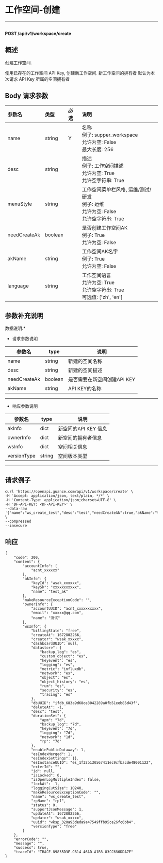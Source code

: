 # 工作空间-创建

---

<br />**POST /api/v1/workspace/create**

## 概述
创建工作空间.

使用已存在的工作空间 API Key, 创建新工作空间.
新工作空间的拥有者 默认为本次请求 API Key 所属的空间拥有者




## Body 请求参数

| 参数名        | 类型     | 必选   | 说明              |
|:-----------|:-------|:-----|:----------------|
| name | string | Y | 名称<br>例子: supper_workspace <br>允许为空: False <br>最大长度: 256 <br> |
| desc | string |  | 描述<br>例子: 工作空间描述 <br>允许为空: True <br>允许空字符串: True <br> |
| menuStyle | string |  | 工作空间菜单栏风格, 运维/测试/研发<br>例子: 运维 <br>允许为空: False <br>允许空字符串: True <br> |
| needCreateAk | boolean |  | 是否创建工作空间AK<br>例子: True <br>允许为空: False <br> |
| akName | string |  | 工作空间AK名字<br>例子: True <br>允许为空: False <br> |
| language | string |  | 工作空间语言<br>允许为空: True <br>允许空字符串: True <br>可选值: ['zh', 'en'] <br> |

## 参数补充说明


数据说明.*

- 请求参数说明

| 参数名           | type | 说明                                                 |
| ---------------- | ---- | ---------------------------------------------------- |
| name       | string | 新建的空间名称 |
| desc             | string | 新建的空间描述                                                 |
| needCreateAk       | boolean  | 是否需要在新空间创建API KEY     |
| akName            | string  | API KEY的名称                                         |

------

- 响应参数说明

| 参数名           | type | 说明                                                 |
| ---------------- | ---- | ---------------------------------------------------- |
| akInfo       | dict | 新空间的API KEY 信息 |
| ownerInfo             | dict | 新空间的拥有者信息                                                 |
| wsInfo    | dict | 空间相关信息                  |
| versionType    | string | 空间版本类型                  |

------




## 请求例子
```shell
curl 'https://openapi.guance.com/api/v1/workspace/create' \
-H 'Accept: application/json, text/plain, */*' \
-H 'Content-Type: application/json;charset=UTF-8' \
-H 'DF-API-KEY: <DF-API-KEY>' \
--data-raw '{"name":"ws_create_test","desc":"test","needCreateAk":true,"akName":"test_ak"}' \
--compressed
--insecure
```




## 响应
```shell
{
    "code": 200,
    "content": {
        "accountInfo": [
            "acnt_xxxxxx"
        ],
        "akInfo": {
            "keyId": "wsak_xxxxxx",
            "keySk": "xxxxxxxxxxx",
            "name": "test_ak"
        },
        "makeResourceExceptionCode": "",
        "ownerInfo": {
            "accountUUID": "acnt_xxxxxxxxxx",
            "email": "xxxxx@qq.com",
            "name": "测试"
        },
        "wsInfo": {
            "billingState": "free",
            "createAt": 1672802266,
            "creator": "wsak_xxxxx",
            "dashboardUUID": null,
            "datastore": {
                "backup_log": "es",
                "custom_object": "es",
                "keyevent": "es",
                "logging": "es",
                "metric": "influxdb",
                "network": "es",
                "object": "es",
                "object_history": "es",
                "rum": "es",
                "security": "es",
                "tracing": "es"
            },
            "dbUUID": "ifdb_683a9d68ce8042289a0fb51eeb85d43f",
            "deleteAt": -1,
            "desc": "test",
            "durationSet": {
                "apm": "7d",
                "backup_log": "7d",
                "keyevent": "7d",
                "logging": "7d",
                "network": "1d",
                "rp": "7d"
            },
            "enablePublicDataway": 1,
            "esIndexMerged": 1,
            "esIndexSettings": {},
            "esInstanceUUID": "es_1f32b130567411ec9cfbacde48001122",
            "exterId": "",
            "id": null,
            "isLocked": 0,
            "isOpenLogMultipleIndex": false,
            "lockAt": -1,
            "loggingCutSize": 10240,
            "makeResourceExceptionCode": "",
            "name": "ws_create_test",
            "rpName": "rp1",
            "status": 0,
            "supportJsonMessage": 1,
            "updateAt": 1672802266,
            "updator": "wsak_xxxxx",
            "uuid": "wksp_320a93deda9a47549ffb95ce26fc6bb4",
            "versionType": "free"
        }
    },
    "errorCode": "",
    "message": "",
    "success": true,
    "traceId": "TRACE-89835D3F-C614-46AD-A1B8-83CC686DDA7F"
} 
```




